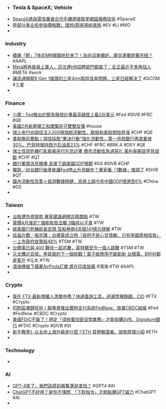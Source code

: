 - ### Tesla & SpaceX; Vehicle
- [SpaceX將與電信業者合作手機連接衛星網路服務技術](https://udn.com/news/story/7086/7034552) #SpaceX
- [陸部分車企拒參與價格戰，理想/蔚來等紛表態](https://www.moneydj.com/kmdj/news/newsviewer.aspx?a=aafcc7cd-231f-4b5a-99f1-ab1e6423410e) #EV #LI #NIO
-
###  Industry
- [蘋果「孵」7年的MR眼鏡終於來了！為何沒準備好，庫克還要趕著亮相？](https://www.bnext.com.tw/article/74469/apple-mr-af7y-) #AAPL
- [Meta將再裁員上萬人，這次連HR招聘部門都裁了：反正最近不會再招人](https://www.techbang.com/posts/104661-meta-announced-that-tens-of-thousands-more-layoffs-even-hr) #META #work
- [讓高通驍龍8 Gen 1搖頭的三星4nm製程良率問題，三星已經解決了](https://www.techbang.com/posts/104623-samsung-mass-produced-the-third-generation-4nm-process-in-the) #QCOM #三星
-
### Finance
- [小摩：Fed推出的緊急融資計畫最高額度上看2兆美元](https://news.cnyes.com/news/id/5116872) #Fed #SIVB #FRC #QE
- [美國2月新屋開工和建築許可雙雙反彈](https://news.cnyes.com/news/id/5116906) #house
- [瑞士央行向瑞信注入500億瑞郎流動性，歐股和美股期指齊漲](https://tw.stock.yahoo.com/news/瑞士央行向瑞信注入500億瑞郎流動性-歐股和美股期指齊漲-031009708.html) #CHF #QE
- [美股盤前要點丨瑞信採取“果決行動”強化流動性，第一共和銀行再度重挫30%，巴菲特增持西方石油至23%](https://hk.investing.com/news/stock-market-news/article-308958) #CHF #FRC #BRK.A #OXY #QE
- [瑞士信貸危機打亂歐美央行升息計畫 債市流動性急遽惡化 美利率期貨罕見熔斷](https://tw.news.yahoo.com/瑞士信貸危機打亂歐美央行升息計畫-債市流動性急遽惡化-美利率期貨罕見熔斷-鏡轉全球-鏡新聞-140450187.html) #CHF #QT
- [銀行業壞消息頻傳 高盛下調美國GDP預期](https://news.cnyes.com/news/id/5115683) #GS #SIVB #CHF
- [獨家／矽谷銀行破產能讓Fed停止升息腳步？專家看「1數據」搖頭了](https://tw.news.yahoo.com/獨家-矽谷銀行破產能讓fed停止升息腳步-專家看-1數據-搖頭了-230522217.html) #SIVB #QT
- [國內流動性改善＋經濟數據穩健，高盛上調今年中國GDP增速至6%](https://tw.stock.yahoo.com/news/國內流動性改善-經濟數據穩健-高盛上調今年中國gdp增速至6-014844519.html) #China #GS
-
### Taiwan
- [台股遭外資提款 專家建議避開這兩類股](https://ctee.com.tw/stock/matchplay/826408.html) #TW
- [電價4月漲定? 儲能股買法曝 3檔母以子貴](https://ctee.com.tw/news/stocks/826331.html) #TW
- [歐美銀行危機助長空頭 官股券商4天砸141億元穩盤](https://news.cnyes.com/news/id/5116888) #TW
- [談晶片戰／張忠謀：台積電成立時「政府不是心甘情願，只有李國鼎相信我」 一上市政府就賣股48%](https://tw.news.yahoo.com/談晶片戰-張忠謀-台積電成立時-政府不是心甘情願-只有李國鼎相信我-072506880.html) #TSM #TW
- [台積電已與 400 夥伴一起共舞，英特爾至今一個人跳舞](https://finance.technews.tw/2023/03/16/tsmc-has-danced-with-four-hundred-partners/) #TSM #TW
- [元太賺近百億，李政昊的下一個挑戰！電子紙應用不斷創新 台積電、BＭＷ都是客戶](https://www.wealth.com.tw/articles/e6edd18c-81f4-4454-b9a8-b5e61c1d29dc) #元太 #TW
- [鴻海傳搶下蘋果AirPods訂單 將在印度設廠](https://tw.news.yahoo.com/鴻海傳搶下蘋果airpods訂單-將在印度設廠-051326637.html) #鴻海 #TW #AAPL
-
### Crypto
- [我在 FTX 最新債權人清單中嗎？快速查詢工具，過濾幣種餘額、CID](https://www.blocktempo.com/how-to-search-cid-in-ftx-new-released-creditor-list/) #FTX #Crypto
- [切割區塊鏈技術！聯準會推出實時支付系統FedNow、放棄CBDC結帳](https://www.blocktempo.com/the-federal-reserve-begins-piloting-its-fednow-real-time-payments-service/) #Fed #FedNow #CBDC #Crypto
- [美國FDIC不裝了！明定「須放棄加密貨幣業務」才能收購SVB、Signature銀行](https://www.blocktempo.com/signature-bank-buyer-must-agree-to-give-up-crypto-business/) #FDIC #Crypto #SIVB #SI
- [新手教學》以太坊上海升級是什麼？ETH 質押驗證者、提款原理介紹](https://www.blocktempo.com/what-is-ethereum-shanghai-and-staking-withdrawals/) #ETH
-
### Technology
-
### AI
- [GPT-4來了，我們該感到興奮還是害怕？](https://cn.nytimes.com/technology/20230316/gpt-4-artificial-intelligence-openai/zh-hant/) #GPT4 #AI
- [ChatGPT不好用？是你不懂問　「下對指令」才能點爆GPT威力](https://n.yam.com/Article/20230316668779) #ChatGPT #AI
-